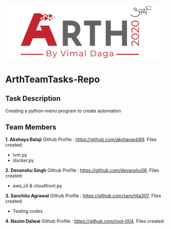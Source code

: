 ![](Arthlogo.png)

# ArthTeamTasks-Repo
## Task Description 
Creating a python-menu program to create automation

## Team Members
**1. Akshaya Balaji**
Github Profile : https://github.com/akshayavb99.
Files created:
- lvm.py
- docker.py
  
**2. Devanshu Singh**
Github Profile : https://github.com/devanshu06.
Files created:
- aws_cli & cloudfront.py

**3. Sanchita Agrawal**
Github Profile : https://github.com/sanchita307.
Files created:
- Testing codes
  
**4. Nazim Dalwai**
Github Profile : https://github.com/root-004.
Files created:
  

